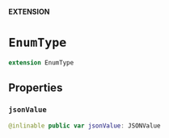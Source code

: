 **EXTENSION**

# `EnumType`
```swift
extension EnumType
```

## Properties
### `jsonValue`

```swift
@inlinable public var jsonValue: JSONValue
```
